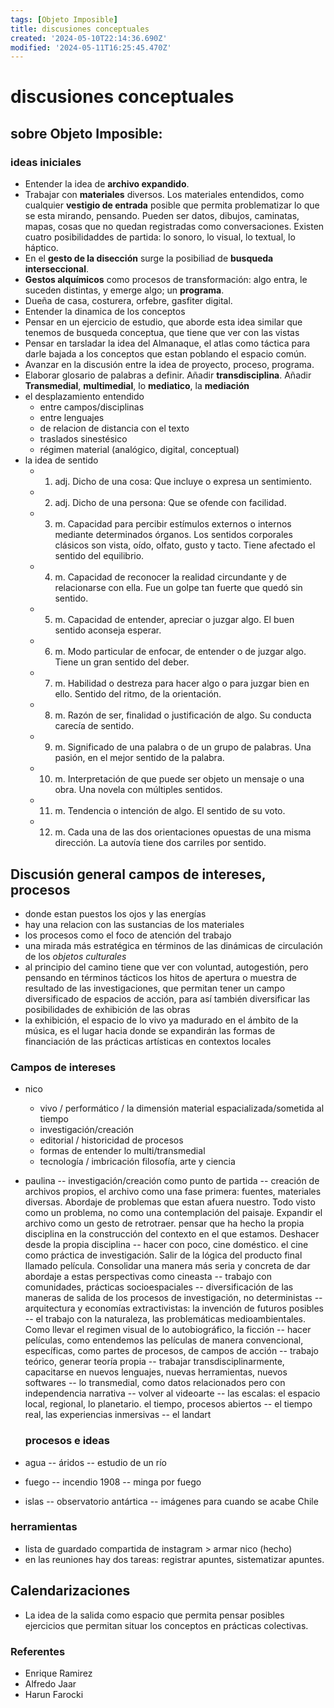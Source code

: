 ```yaml
---
tags: [Objeto Imposible]
title: discusiones conceptuales
created: '2024-05-10T22:14:36.690Z'
modified: '2024-05-11T16:25:45.470Z'
---
```


# discusiones conceptuales

## sobre **Objeto Imposible**:

### ideas iniciales

- Entender la idea de __archivo expandido__.
- Trabajar con __materiales__ diversos. Los materiales entendidos, como cualquier __vestigio de entrada__ posible que permita problematizar lo que se esta mirando, pensando. Pueden ser datos, dibujos, caminatas, mapas, cosas que no quedan registradas como conversaciones. Existen cuatro posibilidaddes de partida: lo sonoro, lo visual, lo textual, lo háptico. 
- En el __gesto de la disección__ surge la posibiliad de __busqueda interseccional__.
- __Gestos alquímicos__ como procesos de transformación: algo entra, le suceden distintas, y emerge algo; un __programa__.
- Dueña de casa, costurera, orfebre, gasfiter digital.
- Entender la dinamica de los conceptos
- Pensar en un ejercicio de estudio, que aborde esta idea similar que tenemos de busqueda conceptua, que tiene que ver con las vistas
- Pensar en tarsladar la idea del Almanaque, el atlas como táctica para darle bajada a los conceptos que estan poblando el espacio común.
- Avanzar en la discusión entre la idea de proyecto, proceso, programa.
- Elaborar glosario de palabras a definir. Añadir __transdisciplina__. Añadir __Transmedial__, __multimedial__, lo __mediatico__, la __mediación__
- el desplazamiento entendido
  - entre campos/disciplinas
  - entre lenguajes
  - de relacion de distancia con el texto
  - traslados sinestésico
  - régimen material (analógico, digital, conceptual)
- la idea de sentido
  - 1. adj. Dicho de una cosa: Que incluye o expresa un sentimiento.
  - 2. adj. Dicho de una persona: Que se ofende con facilidad.
  - 3. m. Capacidad para percibir estímulos externos o internos mediante determinados órganos. Los sentidos corporales clásicos son vista, oído, olfato, gusto y tacto. Tiene afectado el sentido del equilibrio.
  - 4. m. Capacidad de reconocer la realidad circundante y de relacionarse con ella. Fue un golpe tan fuerte que quedó sin sentido.
  - 5. m. Capacidad de entender, apreciar o juzgar algo. El buen sentido aconseja esperar.
  - 6. m. Modo particular de enfocar, de entender o de juzgar algo. Tiene un gran sentido del deber.
  - 7. m. Habilidad o destreza para hacer algo o para juzgar bien en ello. Sentido del ritmo, de la orientación.
  - 8. m. Razón de ser, finalidad o justificación de algo. Su conducta carecía de sentido.
  - 9. m. Significado de una palabra o de un grupo de palabras. Una pasión, en el mejor sentido de la palabra.
  - 10. m. Interpretación de que puede ser objeto un mensaje o una obra. Una novela con múltiples sentidos.
  - 11. m. Tendencia o intención de algo. El sentido de su voto.
  - 12. m. Cada una de las dos orientaciones opuestas de una misma dirección. La autovía tiene dos carriles por sentido.

## Discusión general campos de intereses, procesos

- donde estan puestos los ojos y las energías
- hay una relacion con las sustancias de los materiales
- los procesos como el foco de atención del trabajo
- una mirada más estratégica en términos de las dinámicas de circulación de los _objetos culturales_  
- al principio del camino tiene que ver con voluntad, autogestión, pero pensando en términos tácticos los hitos de apertura o muestra de resultado de las investigaciones, que permitan tener un campo diversificado de espacios de acción, para así también diversificar las posibilidades de exhibición de las obras
- la exhibición, el espacio de lo vivo ya madurado en el ámbito de la música, es el lugar hacia donde se expandirán las formas de financiación de las prácticas artísticas en contextos locales

### Campos de intereses

- nico
  - vivo / performático / la dimensión material espacializada/sometida al tiempo
  - investigación/creación
  - editorial / historicidad de procesos
  - formas de entender lo multi/transmedial
  - tecnología / imbricación filosofía, arte y ciencia
- paulina
  -- investigación/creación como punto de partida
  -- creación de archivos propios, el archivo como una fase primera: fuentes, materiales diversas. Abordaje de problemas que estan afuera nuestro. Todo visto como un problema, no como una contemplación del paisaje. Expandir el archivo como un gesto de retrotraer. pensar que ha hecho la propia disciplina en la construcción del contexto en el que estamos. Deshacer desde la propia disciplina
  -- hacer con poco, cine doméstico. el cine como práctica de investigación. Salir  de la lógica del producto final llamado película. Consolidar una manera más seria y concreta de dar abordaje a estas perspectivas como cineasta
  -- trabajo con comunidades, prácticas socioespaciales
  -- diversificación de las maneras de salida de los procesos de investigación, no deterministas
  -- arquitectura y economías extractivistas: la invención de futuros posibles
  -- el trabajo con la naturaleza, las problemáticas medioambientales. Como llevar el regimen visual de lo autobiográfico, la ficción
  -- hacer películas, como entendemos las películas de manera convencional, específicas, como partes de procesos, de campos de acción
  -- trabajo teórico, generar teoría propia
  -- trabajar transdisciplinarmente, capacitarse en nuevos lenguajes, nuevas herramientas, nuevos softwares
  -- lo transmedial, como datos relacionados pero con independencia narrativa
  -- volver al videoarte
  -- las escalas: el espacio local, regional, lo planetario. el tiempo, procesos abiertos
  -- el tiempo real, las experiencias inmersivas
  -- el landart
  
  ### procesos e ideas
- agua
  -- áridos
  -- estudio de un río
- fuego
  -- incendio 1908
  -- minga por fuego
- islas
  -- observatorio antártica
  -- imágenes para cuando se acabe Chile 

### herramientas

- lista de guardado compartida de instagram > armar nico (hecho)
- en las reuniones hay dos tareas: registrar apuntes, sistematizar apuntes.

## Calendarizaciones

- La idea de la salida como espacio que permita pensar posibles ejercicios que permitan situar los conceptos en prácticas colectivas.

### Referentes

- Enrique Ramirez
- Alfredo Jaar
- Harun Farocki
